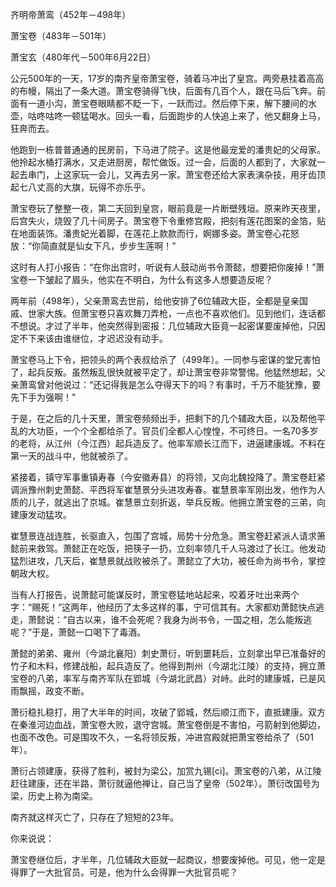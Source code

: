 齐明帝萧鸾（452年－498年）

萧宝卷（483年－501年）

萧宝玄（480年代－500年6月22日）



公元500年的一天，17岁的南齐皇帝萧宝卷，骑着马冲出了皇宫。两旁悬挂着高高的布幔，隔出了一条大道。萧宝卷骑得飞快，后面有几百个人，跟在马后飞奔。前面有一道小沟，萧宝卷眼睛都不眨一下，一跃而过。然后停下来，解下腰间的水壶，咕咚咕咚一顿猛喝水。回头一看，后面跑步的人快追上来了，他又翻身上马，狂奔而去。

他跑到一栋普普通通的民房前，下马进了院子。这是他最宠爱的潘贵妃的父母家。他拎起水桶打满水，又走进厨房，帮忙做饭。过一会，后面的人都到了，大家就一起去串门，上这家玩一会儿，又再去另一家。萧宝卷还给大家表演杂技，用牙齿顶起七八丈高的大旗，玩得不亦乐乎。

萧宝卷玩了整整一夜，第二天回到皇宫，眼前竟是一片断壁残垣。原来昨天夜里，后宫失火，烧毁了几十间房子。萧宝卷下令重修宫殿，把刻有莲花图案的金箔，贴在地面装饰。潘贵妃光着脚，在莲花上款款而行，婀娜多姿。萧宝卷心花怒放：“你简直就是仙女下凡，步步生莲啊！”

这时有人打小报告：“在你出宫时，听说有人鼓动尚书令萧懿，想要把你废掉！”萧宝卷一下皱起了眉头，他实在不明白，为什么有这多人想要造反呢？

两年前（498年），父亲萧鸾去世前，给他安排了6位辅政大臣，全都是皇亲国戚、世家大族。但萧宝卷只喜欢舞刀弄枪，一点也不喜欢他们。见到他们，连话都不想说。才过了半年，他突然得到密报：几位辅政大臣竟一起密谋要废掉他，只因定不下来该由谁继位，才迟迟没有动手。

萧宝卷马上下令，把领头的两个表叔给杀了（499年）。一同参与密谋的堂兄害怕了，起兵反叛。虽然叛乱很快就被平定了，却让萧宝卷非常警惕。他猛然想起，父亲萧鸾曾对他说过：“还记得我是怎么夺得天下的吗？有事时，千万不能犹豫，要先下手为强啊！”

于是，在之后的几十天里，萧宝卷频频出手，把剩下的几个辅政大臣，以及帮他平乱的大功臣，一个个全都给杀了。官员们全都人心惶惶，不可终日。一名70多岁的老将，从江州（今江西）起兵造反了。他率军顺长江而下，进逼建康城。不料在第一天的战斗中，他就被杀了。

紧接着，镇守军事重镇寿春（今安徽寿县）的将领，又向北魏投降了。萧宝卷赶紧调派豫州刺史萧懿、平西将军崔慧景分头进攻寿春。崔慧景率军刚出发，他作为人质的儿子，就逃出了京城。崔慧景立刻折返，举兵反叛。他拥立萧宝卷的三弟，向建康发动猛攻。

崔慧景连战连胜，长驱直入，包围了宫城，局势十分危急。萧宝卷赶紧派人请求箫懿前来救驾。萧懿正在吃饭，把筷子一扔，立刻率领几千人马渡过了长江。他发动猛烈进攻，几天后，崔慧景就战败被杀了。萧懿立了大功，被任命为尚书令，掌控朝政大权。

当有人打报告，说萧懿可能谋反时，萧宝卷猛地站起来，咬着牙吐出来两个字：“赐死！”这两年，他经历了太多这样的事，宁可信其有。大家都劝萧懿快点逃走，萧懿说：“自古以来，谁不会死呢？我身为尚书令，一国之相，怎么能叛逃呢？”于是，萧懿一口喝下了毒酒。

萧懿的弟弟、雍州（今湖北襄阳）刺史萧衍，听到噩耗后，立刻拿出早已准备好的竹子和木料，修建战船，起兵造反了。他得到荆州（今湖北江陵）的支持，拥立萧宝卷的八弟，率军与南齐军队在郢城（今湖北武昌）对峙。此时的建康城，已是风雨飘摇，政变不断。

萧衍稳扎稳打，用了大半年的时间，攻破了郢城，然后顺江而下，直抵建康。双方在秦淮河边血战，萧宝卷大败，退守宫城。萧宝卷倒是不害怕，弓箭射到他脚边，也面不改色。可是围攻不久，一名将领反叛，冲进宫殿就把萧宝卷给杀了（501年）。

萧衍占领建康，获得了胜利，被封为梁公，加赏九锡[cì]。萧宝卷的八弟，从江陵赶往建康，还在半路，萧衍就逼他禅让，自己当了皇帝（502年）。萧衍改国号为梁，历史上称为南梁。

南齐就这样灭亡了，只存在了短短的23年。

你来说说：

萧宝卷继位后，才半年，几位辅政大臣就一起商议，想要废掉他。可见，他一定是得罪了一大批官员。可是，他为什么会得罪一大批官员呢？



